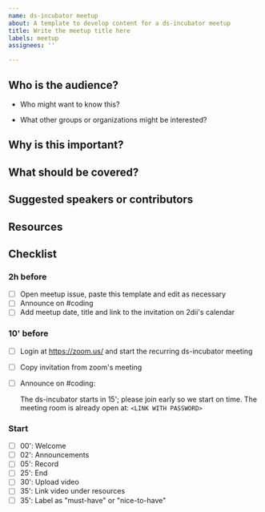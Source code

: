 ```yaml
---
name: ds-incubator meetup
about: A template to develop content for a ds-incubator meetup
title: Write the meetup title here
labels: meetup
assignees: ''

---
```


## Who is the audience?

* Who might want to know this?

* What other groups or organizations might be interested?

## Why is this important?



## What should be covered?



## Suggested speakers or contributors



## Resources


## Checklist

### 2h before

- [ ] Open meetup issue, paste this template and edit as necessary
- [ ] Announce on #coding
- [ ] Add meetup date, title and link to the invitation on 2dii's calendar

### 10' before

- [ ] Login at <https://zoom.us/> and start the recurring ds-incubator meeting
- [ ] Copy invitation from zoom's meeting
- [ ] Announce on #coding:

  The ds-incubator starts in 15'; please join early so we start on time.
  The meeting room is already open at:
  `<LINK WITH PASSWORD>`


### Start

- [ ] 00': Welcome
- [ ] 02': Announcements
- [ ] 05': Record
- [ ] 25': End
- [ ] 30': Upload video
- [ ] 35': Link video under resources
- [ ] 35': Label as "must-have" or "nice-to-have"
